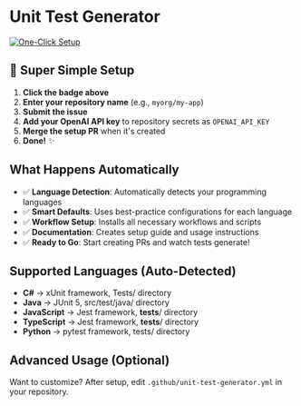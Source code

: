 # Unit Test Generator

[![One-Click Setup](https://img.shields.io/badge/Setup-One%20Click-brightgreen?style=for-the-badge&logo=github)](https://github.com/Dave-WestNeu/unit_tests_on_pr/issues/new?template=setup-repository.yml&title=Setup%20Unit%20Test%20Generator%20Request)

## 🚀 Super Simple Setup

1. **Click the badge above** 
2. **Enter your repository name** (e.g., `myorg/my-app`)
3. **Submit the issue**
4. **Add your OpenAI API key** to repository secrets as `OPENAI_API_KEY`
5. **Merge the setup PR** when it's created
6. **Done!** ✨

## What Happens Automatically

- ✅ **Language Detection**: Automatically detects your programming languages
- ✅ **Smart Defaults**: Uses best-practice configurations for each language  
- ✅ **Workflow Setup**: Installs all necessary workflows and scripts
- ✅ **Documentation**: Creates setup guide and usage instructions
- ✅ **Ready to Go**: Start creating PRs and watch tests generate!

## Supported Languages (Auto-Detected)

- **C#** → xUnit framework, Tests/ directory
- **Java** → JUnit 5, src/test/java/ directory  
- **JavaScript** → Jest framework, __tests__/ directory
- **TypeScript** → Jest framework, __tests__/ directory
- **Python** → pytest framework, tests/ directory

## Advanced Usage (Optional)

Want to customize? After setup, edit `.github/unit-test-generator.yml` in your repository.